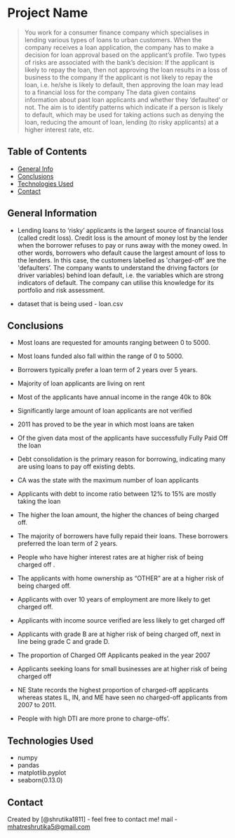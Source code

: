 # Project Name
> You work for a consumer finance company which specialises in lending various types of loans to urban customers.
When the company receives a loan application, the company has to make a decision for loan approval based on the applicant’s profile. Two types of risks are associated with the bank’s decision:
If the applicant is likely to repay the loan, then not approving the loan results in a loss of business to the company
If the applicant is not likely to repay the loan, i.e. he/she is likely to default, then approving the loan may lead to a financial loss for the company
The data given contains information about past loan applicants and whether they ‘defaulted’ or not. 
The aim is to identify patterns which indicate if a person is likely to default, which may be used for taking actions such as denying the loan, reducing the amount of loan, lending (to risky applicants) at a higher interest rate, etc.



## Table of Contents
* [General Info](#general-information)
* [Conclusions](#conclusions)
* [Technologies Used](#technologies-used)
* [Contact](#contact)

## General Information
- Lending loans to ‘risky’ applicants is the largest source of financial loss (called credit loss). Credit loss is the amount of money lost by the lender when the borrower refuses to pay or runs away with the money owed. In other words, borrowers who default cause the largest amount of loss to the lenders. In this case, the customers labelled as 'charged-off' are the 'defaulters’.
The company wants to understand the driving factors (or driver variables) behind loan default, i.e. the variables which are strong indicators of default.  The company can utilise this knowledge for its portfolio and risk assessment.

- dataset that is being used - loan.csv

## Conclusions
- Most loans are requested for amounts ranging between 0 to 5000.
- Most loans funded also fall within the range of 0 to 5000. 
- Borrowers typically prefer a loan term of 2 years over 5 years.
- Majority of loan applicants are living on rent
- Most of the applicants have annual income in the range 40k to 80k
- Significantly large amount of loan applicants are not verified
- 2011 has proved to be the year in which most loans are taken
- Of the given data most of the applicants have successfully Fully Paid Off the loan
- Debt consolidation is the primary reason for borrowing, indicating many are using loans to pay off existing debts.
- CA was the state with the maximum number of loan applicants
- Applicants with debt to income ratio between 12% to 15% are mostly taking the loan

- The higher the loan amount, the higher the chances of being charged off.
- The majority of borrowers have fully repaid their loans. These borrowers preferred the loan term of 2 years.
- People who have higher interest rates are at higher risk of being charged off .
- The applicants with home ownership as “OTHER” are at a higher risk of being charged off. 
- Applicants with over 10 years of employment are more likely to get charged off.
- Applicants with income source verified are less likely to get charged off
- Applicants with grade B are at higher risk of being charged off, next in line being grade C and grade D. 
- The proportion of Charged Off Applicants peaked in the year 2007
- Applicants seeking loans for small businesses are at higher risk of being charged off
- NE State records the highest proportion of charged-off applicants whereas states IL, IN, and ME have seen no charged-off applicants from 2007 to 2011.
- People with high DTI are more prone to charge-offs’.



## Technologies Used
- numpy 
- pandas 
- matplotlib.pyplot 
- seaborn(0.13.0)


## Contact
Created by [@shrutika1811] - feel free to contact me!
mail - mhatreshrutika5@gmail.com

